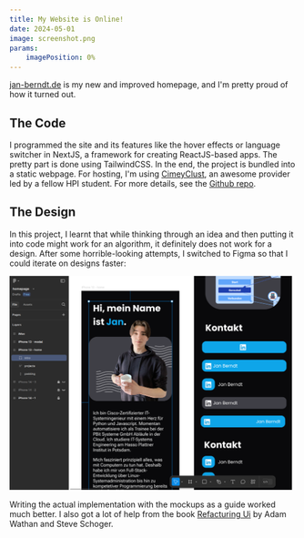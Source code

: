 ```yaml
---
title: My Website is Online!
date: 2024-05-01
image: screenshot.png
params:
    imagePosition: 0%
---
```


[jan-berndt.de](https://jan-berndt.de/en) is my new and improved homepage, and I'm pretty proud of how it turned out.

## The Code

I programmed the site and its features like the hover effects or language switcher in NextJS, a framework for creating ReactJS-based apps. The pretty part is done using TailwindCSS. In the end, the project is bundled into a static webpage. For hosting, I'm using [CimeyClust](https://cimeyclust.com/), an awesome provider led by a fellow HPI student. For more details, see the [Github repo](https://github.com/jafber/homepage).

## The Design

In this project, I learnt that while thinking through an idea and then putting it into code might work for an algorithm, it definitely does not work for a design. After some horrible-looking attempts, I switched to Figma so that I could iterate on designs faster:

![Screenshot of the figma project](figma.png "Different designs for the mobile layout")

Writing the actual implementation with the mockups as a guide worked much better. I also got a lot of help from the book [Refacturing Ui](https://www.refactoringui.com/) by Adam Wathan and Steve Schoger.
